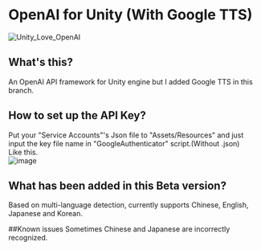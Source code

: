 # OpenAI for Unity (With Google TTS)
![Unity_Love_OpenAI](https://github.com/YuQing-Ding/OpenAI-for-Unity/assets/69519674/13376bbc-72da-497f-9446-8bdb09acb9b1)
## What's this?
An OpenAI API framework for Unity engine but I added Google TTS in this branch.

## How to set up the API Key?
Put your "Service Accounts"'s Json file to "Assets/Resources" and just input the key file name in "GoogleAuthenticator" script.(Without .json)  
Like this.  
![image](https://github.com/YuQing-Ding/OpenAI-for-Unity/assets/69519674/d8dd5b7d-1ca5-4d3a-9b66-b1f528c69a2b)

## What has been added in this Beta version?
Based on multi-language detection, currently supports Chinese, English, Japanese and Korean.

##Known issues
Sometimes Chinese and Japanese are incorrectly recognized.
